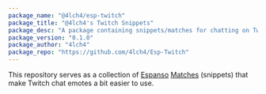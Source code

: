 ```yaml
---
package_name: "@4lch4/esp-twitch"
package_title: "@4lch4's Twitch Snippets"
package_desc: "A package containing snippets/matches for chatting on Twitch."
package_version: "0.1.0"
package_author: "4lch4"
package_repo: "https://github.com/4lch4/Esp-Twitch"
---
```


This repository serves as a collection of [Espanso][0] [Matches][1] (snippets) that make Twitch chat emotes a bit easier to use.

[0]: https://espanso.org/
[1]: https://espanso.org/docs/matches/
